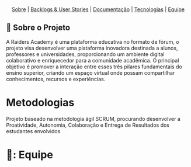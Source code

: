 <br id="topo">
<div align="center">
</div>

<p align="center">
  <a href=#sobre">Sobre</a>  |
  <a href=#backlog">Backlogs & User Stories</a>  |
  <a href=#documentacao"> Documentação</a>  |
  <a href=#tecnologias">Tecnologias</a>  |
  <a href=#equipe">Equipe</a>
</p>

## 📄 Sobre o Projeto
<span id="sobre">
A Raiders Academy é uma plataforma educativa no formato de fórum, o projeto visa desenvolver uma plataforma inovadora destinada a alunos, professores e universidades, proporcionando um ambiente digital colaborativo e enriquecedor para a comunidade acadêmica. O principal objetivo é promover a interação entre esses três pilares fundamentais do ensino superior, criando um espaço virtual onde possam compartilhar conhecimentos, recursos e experiências.
  
# Metodologias
<p> Projeto baseado na metodologia ágil SCRUM, procurando desenvolver a Proatividade, Autonomia, Colaboração e Entrega de Resultados dos estudantes envolvidos</p>

# 👥: Equipe

